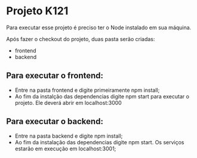 # Projeto K121

Para executar esse projeto é preciso ter o Node instalado em sua máquina.

Após fazer o checkout do projeto, duas pasta serão criadas:

- frontend
- backend

## Para executar o frontend:

- Entre na pasta frontend e digite primeiramente npm install;
- Ao fim da instalção das dependencias digite npm start para executar o projeto. Ele deverá abrir em localhost:3000

## Para executar o backend:

- Entre na pasta backend e digite npm install;
- Ao fim da instalação das dependencias digite npm start. Os serviços estarão em execução em localhost:3001;



